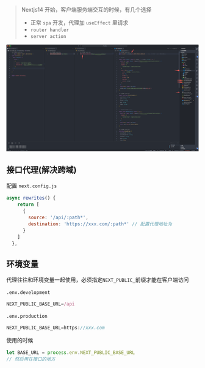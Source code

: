 > Nextjs14 开始，客户端服务端交互的时候，有几个选择
>
> - 正常 `spa` 开发，代理加 `useEffect` 里请求
> - `router handler`
> - `server action`

![alt text](next-proxy-1.png)

## 接口代理(解决跨域)

配置 `next.config.js`

```js
async rewrites() {
    return [
      {
        source: '/api/:path*',
        destination: 'https://xxx.com/:path*' // 配置代理地址为
      }
    ]
  },
```

## 环境变量

代理往往和环境变量一起使用，必须指定`NEXT_PUBLIC_`前缀才能在客户端访问

`.env.development`

```js
NEXT_PUBLIC_BASE_URL=/api
```

`.env.production`

```js
NEXT_PUBLIC_BASE_URL=https://xxx.com
```

使用的时候

```js
let BASE_URL = process.env.NEXT_PUBLIC_BASE_URL
// 然后用在接口的地方
```
